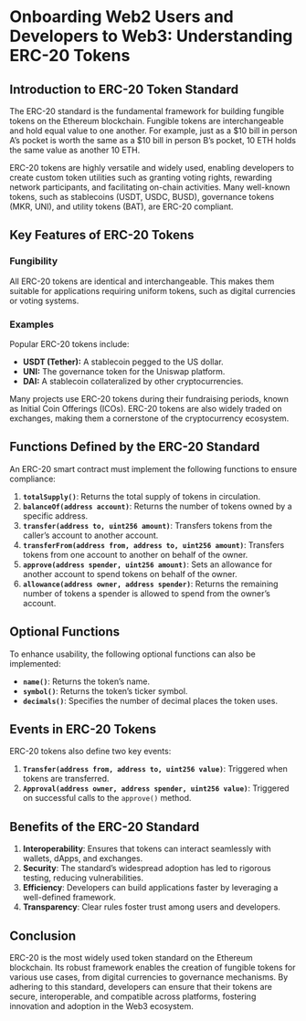 # Onboarding Web2 Users and Developers to Web3: Understanding ERC-20 Tokens

## Introduction to ERC-20 Token Standard
The ERC-20 standard is the fundamental framework for building fungible tokens on the Ethereum blockchain. Fungible tokens are interchangeable and hold equal value to one another. For example, just as a $10 bill in person A’s pocket is worth the same as a $10 bill in person B’s pocket, 10 ETH holds the same value as another 10 ETH.

ERC-20 tokens are highly versatile and widely used, enabling developers to create custom token utilities such as granting voting rights, rewarding network participants, and facilitating on-chain activities. Many well-known tokens, such as stablecoins (USDT, USDC, BUSD), governance tokens (MKR, UNI), and utility tokens (BAT), are ERC-20 compliant.

## Key Features of ERC-20 Tokens

### Fungibility
All ERC-20 tokens are identical and interchangeable. This makes them suitable for applications requiring uniform tokens, such as digital currencies or voting systems.

### Examples
Popular ERC-20 tokens include:
- **USDT (Tether):** A stablecoin pegged to the US dollar.
- **UNI:** The governance token for the Uniswap platform.
- **DAI:** A stablecoin collateralized by other cryptocurrencies.

Many projects use ERC-20 tokens during their fundraising periods, known as Initial Coin Offerings (ICOs). ERC-20 tokens are also widely traded on exchanges, making them a cornerstone of the cryptocurrency ecosystem.

## Functions Defined by the ERC-20 Standard
An ERC-20 smart contract must implement the following functions to ensure compliance:

1. **`totalSupply()`**: Returns the total supply of tokens in circulation.
2. **`balanceOf(address account)`**: Returns the number of tokens owned by a specific address.
3. **`transfer(address to, uint256 amount)`**: Transfers tokens from the caller’s account to another account.
4. **`transferFrom(address from, address to, uint256 amount)`**: Transfers tokens from one account to another on behalf of the owner.
5. **`approve(address spender, uint256 amount)`**: Sets an allowance for another account to spend tokens on behalf of the owner.
6. **`allowance(address owner, address spender)`**: Returns the remaining number of tokens a spender is allowed to spend from the owner’s account.

## Optional Functions
To enhance usability, the following optional functions can also be implemented:
- **`name()`**: Returns the token’s name.
- **`symbol()`**: Returns the token’s ticker symbol.
- **`decimals()`**: Specifies the number of decimal places the token uses.

## Events in ERC-20 Tokens
ERC-20 tokens also define two key events:
1. **`Transfer(address from, address to, uint256 value)`**: Triggered when tokens are transferred.
2. **`Approval(address owner, address spender, uint256 value)`**: Triggered on successful calls to the `approve()` method.

## Benefits of the ERC-20 Standard
1. **Interoperability**: Ensures that tokens can interact seamlessly with wallets, dApps, and exchanges.
2. **Security**: The standard’s widespread adoption has led to rigorous testing, reducing vulnerabilities.
3. **Efficiency**: Developers can build applications faster by leveraging a well-defined framework.
4. **Transparency**: Clear rules foster trust among users and developers.

## Conclusion
ERC-20 is the most widely used token standard on the Ethereum blockchain. Its robust framework enables the creation of fungible tokens for various use cases, from digital currencies to governance mechanisms. By adhering to this standard, developers can ensure that their tokens are secure, interoperable, and compatible across platforms, fostering innovation and adoption in the Web3 ecosystem.

